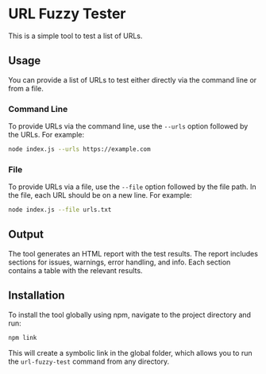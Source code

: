 # URL Fuzzy Tester

This is a simple tool to test a list of URLs.

## Usage

You can provide a list of URLs to test either directly via the command line or from a file.

### Command Line

To provide URLs via the command line, use the `--urls` option followed by the URLs. For example:

```bash
node index.js --urls https://example.com
```

### File

To provide URLs via a file, use the `--file` option followed by the file path. In the file, each URL should be on a new line. For example:

```bash
node index.js --file urls.txt
```

## Output

The tool generates an HTML report with the test results. The report includes sections for issues, warnings, error handling, and info. Each section contains a table with the relevant results.

## Installation

To install the tool globally using npm, navigate to the project directory and run:

```bash
npm link
```

This will create a symbolic link in the global folder, which allows you to run the `url-fuzzy-test` command from any directory.
